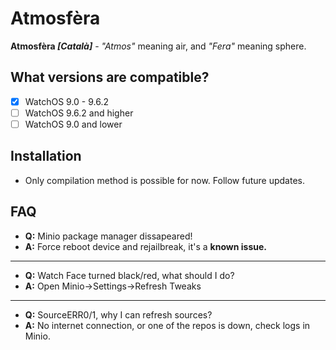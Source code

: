 # Atmosfèra
**Atmosfèra *[Català]*** - *"Atmos"* meaning air, and *"Fera"* meaning sphere.
## What versions are compatible?
- [x] WatchOS 9.0 - 9.6.2
- [ ] WatchOS 9.6.2 and higher
- [ ] WatchOS 9.0 and lower
## Installation
- Only compilation method is possible for now. Follow future updates.
## FAQ
- **Q:** Minio package manager dissapeared!
- **A:** Force reboot device and rejailbreak, it's a **known issue.**
---
- **Q:** Watch Face turned black/red, what should I do?
- **A:** Open Minio->Settings->Refresh Tweaks
---
- **Q:** SourceERR0/1, why I can refresh sources?
- **A:** No internet connection, or one of the repos is down, check logs in Minio.
